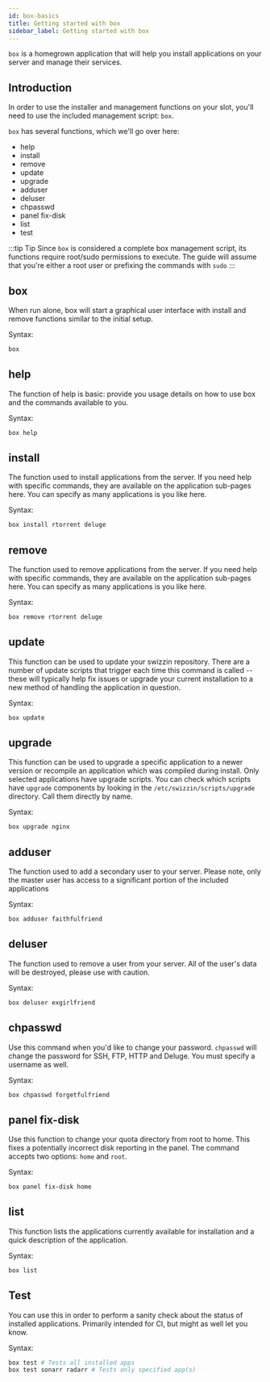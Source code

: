 ```yaml
---
id: box-basics
title: Getting started with box
sidebar_label: Getting started with box
---
```


`box` is a homegrown application that will help you install applications on your server and manage their services.

## Introduction
In order to use the installer and management functions on your slot, you'll need to use the included management script: `box`.

`box` has several functions, which we'll go over here:
- help
- install
- remove
- update
- upgrade
- adduser
- deluser
- chpasswd
- panel fix-disk
- list
- test

:::tip Tip
Since `box` is considered a complete box management script, its functions require root/sudo permissions to execute. The guide will assume that you're either a root user or prefixing the commands with `sudo`
:::

## box
When run alone, box will start a graphical user interface with install and remove functions similar to the initial setup.

Syntax:
```bash
box
```

## help
The function of help is basic: provide you usage details on how to use box and the commands available to you.

Syntax:
```bash
box help
```

## install
The function used to install applications from the server. If you need help with specific commands, they are available on the application sub-pages here. You can specify as many applications is you like here.

Syntax:
```bash
box install rtorrent deluge
```

## remove
The function used to remove applications from the server. If you need help with specific commands, they are available on the application sub-pages here. You can specify as many applications is you like here.

Syntax:
```bash
box remove rtorrent deluge
```

## update
This function can be used to update your swizzin repository. There are a number of update scripts that trigger each time this command is called -- these will typically help fix issues or upgrade your current installation to a new method of handling the application in question.

Syntax:
```bash
box update
```

## upgrade
This function can be used to upgrade a specific application to a newer version or recompile an application which was compiled during install. Only selected applications have upgrade scripts. You can check which scripts have `upgrade` components by looking in the `/etc/swizzin/scripts/upgrade` directory. Call them directly by name.

Syntax:
```bash
box upgrade nginx
```

## adduser
The function used to add a secondary user to your server. Please note, only the master user has access to a significant portion of the included applications

Syntax:
```bash
box adduser faithfulfriend
```

## deluser
The function used to remove a user from your server. All of the user's data will be destroyed, please use with caution.

Syntax:
```bash
box deluser exgirlfriend
```

## chpasswd
Use this command when you'd like to change your password. `chpasswd` will change the password for SSH, FTP, HTTP and Deluge. You must specify a username as well.

Syntax:
```bash
box chpasswd forgetfulfriend
```

## panel fix-disk
Use this function to change your quota directory from root to home. This fixes a potentially incorrect disk reporting in the panel. The command accepts two options: `home` and `root`.

Syntax:
```bash
box panel fix-disk home
```

## list
This function lists the applications currently available for installation and a quick description of the application.

Syntax:
```bash
box list
```

## Test
You can use this in order to perform a sanity check about the status of installed applications. Primarily intended for CI, but might as well let you know.

Syntax:
```bash
box test # Tests all installed apps
box test sonarr radarr # Tests only specified app(s)
```